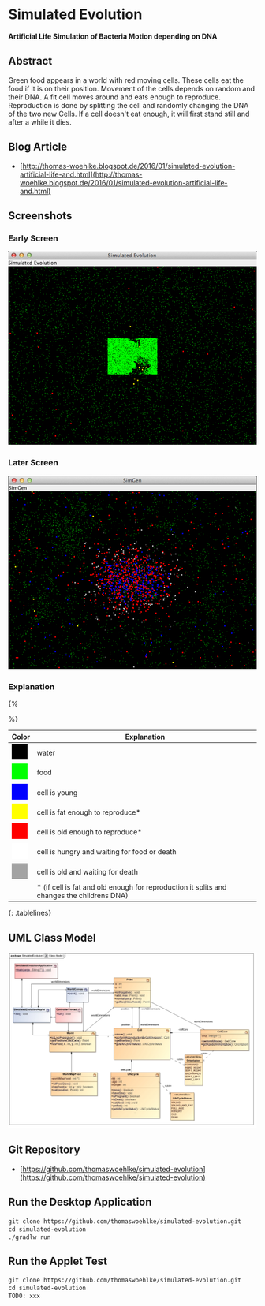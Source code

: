 # Simulated Evolution

**Artificial Life Simulation of Bacteria Motion depending on DNA**

## Abstract

Green food appears in a world with red moving cells. These cells eat the food if it is on their position.
Movement of the cells depends on random and their DNA. A fit cell moves around and eats enough to reproduce.
Reproduction is done by splitting the cell and randomly changing the DNA of the two new Cells.
If a cell doesn't eat enough, it will first stand still and after a while it dies.

## Blog Article 
* [http://thomas-woehlke.blogspot.de/2016/01/simulated-evolution-artificial-life-and.html](http://thomas-woehlke.blogspot.de/2016/01/simulated-evolution-artificial-life-and.html)

## Screenshots

### Early Screen 

![Early Screen](etc/img/screen1.png)

### Later Screen 

![Later Screen](etc/img/screen2.png)

### Explanation
{% 
<style>
.tablelines table, .tablelines td, .tablelines th {
    border: 1px solid black;
}
</style>
%}

| Color | Explanation |
|-------|-------------|
| ![](etc/img/black.png) | water           |
| ![](etc/img/green.png) | food            |
| ![](etc/img/blue.png) | cell is young   |
| ![](etc/img/yellow.png)  | cell is fat enough to reproduce*   |
| ![](etc/img/red.png)  | cell is old enough to reproduce*   |
| ![](etc/img/light_gray.png)  | cell is hungry and waiting for food or death   |
| ![](etc/img/dark_gray.png)  | cell is old and waiting for death   |
| &nbsp; | * (if cell is fat and old enough for reproduction it splits and changes the childrens DNA)   |
{: .tablelines}

## UML Class Model

![UML Class Model](etc/img/Class_Model.jpg)

## Git Repository
* [https://github.com/thomaswoehlke/simulated-evolution](https://github.com/thomaswoehlke/simulated-evolution)

## Run the Desktop Application
```
git clone https://github.com/thomaswoehlke/simulated-evolution.git
cd simulated-evolution
./gradlw run
```

## Run the Applet Test
```
git clone https://github.com/thomaswoehlke/simulated-evolution.git
cd simulated-evolution
TODO: xxx
```


